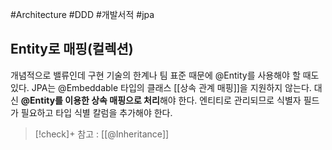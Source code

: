 #Architecture #DDD #개발서적 #jpa 

## Entity로 매핑(컬렉션)
개념적으로 밸류인데 구현 기술의 한계나 팀 표준 때문에 @Entity를 사용해야 할 때도 있다. JPA는 @Embeddable 타입의 클래스 [[상속 관계 매핑]]을 지원하지 않는다. 대신 **@Entity를 이용한 상속 매핑으로 처리**해야 한다. 엔티티로 관리되므로 식별자 필드가 필요하고 타입 식별 칼럼을 추가해야 한다.

> [!check]+ 
> 참고 : [[@Inheritance]]
